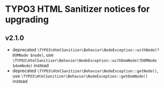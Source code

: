 # TYPO3 HTML Sanitizer notices for upgrading

## v2.1.0

* deprecated `\TYPO3\HtmlSanitizer\Behavior\NodeException::withNode(?DOMNode $node)`,
  use `\TYPO3\HtmlSanitizer\Behavior\NodeException::withDomNode(?DOMNode $domNode)` instead
* deprecated `\TYPO3\HtmlSanitizer\Behavior\NodeException::getNode()`,
  use `\TYPO3\HtmlSanitizer\Behavior\NodeException::getDomNode()` instead
